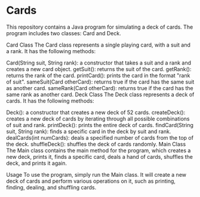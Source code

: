 # Cards
This repository contains a Java program for simulating a deck of cards. The program includes two classes: Card and Deck.

Card Class
The Card class represents a single playing card, with a suit and a rank. It has the following methods:

Card(String suit, String rank): a constructor that takes a suit and a rank and creates a new card object.
getSuit(): returns the suit of the card.
getRank(): returns the rank of the card.
printCard(): prints the card in the format "rank of suit".
sameSuit(Card otherCard): returns true if the card has the same suit as another card.
sameRank(Card otherCard): returns true if the card has the same rank as another card.
Deck Class
The Deck class represents a deck of cards. It has the following methods:

Deck(): a constructor that creates a new deck of 52 cards.
createDeck(): creates a new deck of cards by iterating through all possible combinations of suit and rank.
printDeck(): prints the entire deck of cards.
findCard(String suit, String rank): finds a specific card in the deck by suit and rank.
dealCards(int numCards): deals a specified number of cards from the top of the deck.
shuffleDeck(): shuffles the deck of cards randomly.
Main Class
The Main class contains the main method for the program, which creates a new deck, prints it, finds a specific card, deals a hand of cards, shuffles the deck, and prints it again.

Usage
To use the program, simply run the Main class. It will create a new deck of cards and perform various operations on it, such as printing, finding, dealing, and shuffling cards.

